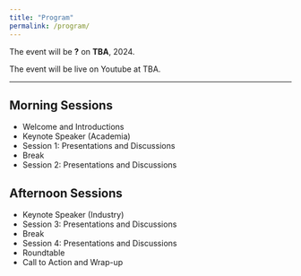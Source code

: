 ```yaml
---
title: "Program"
permalink: /program/
---
```


The event will be **?** on **TBA**, 2024.

The event will be live on Youtube at TBA.

<!-- The timezone is America/Toronto **?**. -->

---

## Morning Sessions

* Welcome and Introductions
* Keynote Speaker (Academia)
* Session 1: Presentations and Discussions 
* Break
* Session 2: Presentations and Discussions

## Afternoon Sessions

* Keynote Speaker (Industry)
* Session 3: Presentations and Discussions
* Break
* Session 4: Presentations and Discussions
* Roundtable
* Call to Action and Wrap-up

